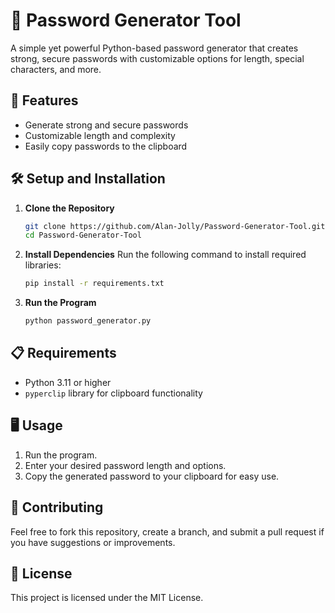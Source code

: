 # 🔐 Password Generator Tool

A simple yet powerful Python-based password generator that creates strong, secure passwords with customizable options for length, special characters, and more.

## 🚀 Features
- Generate strong and secure passwords
- Customizable length and complexity
- Easily copy passwords to the clipboard

## 🛠️ Setup and Installation
1. **Clone the Repository**
   ```bash
   git clone https://github.com/Alan-Jolly/Password-Generator-Tool.git
   cd Password-Generator-Tool
   ```

2. **Install Dependencies**
   Run the following command to install required libraries:
   ```bash
   pip install -r requirements.txt
   ```

3. **Run the Program**
   ```bash
   python password_generator.py
   ```

## 📋 Requirements
- Python 3.11 or higher
- `pyperclip` library for clipboard functionality

## 🖥️ Usage
1. Run the program.
2. Enter your desired password length and options.
3. Copy the generated password to your clipboard for easy use.

## 🤝 Contributing
Feel free to fork this repository, create a branch, and submit a pull request if you have suggestions or improvements.

## 📜 License
This project is licensed under the MIT License.


